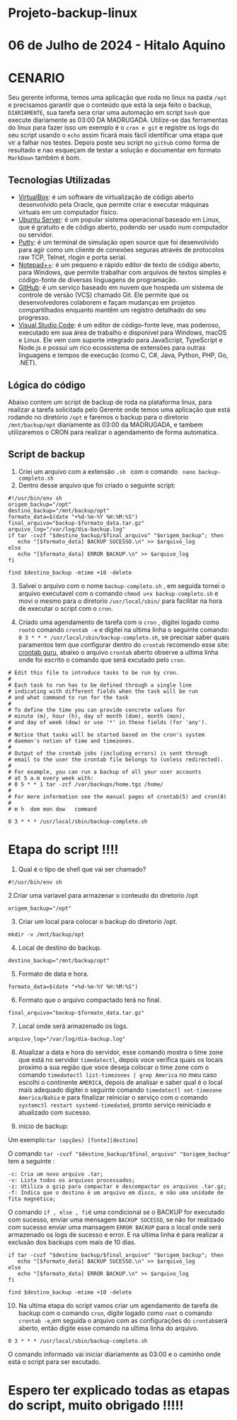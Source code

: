 # Projeto-backup-linux
# 06 de Julho de 2024 - Hitalo Aquino
# CENARIO

Seu gerente informa, temos uma aplicação que roda no linux na pasta ```/opt ```e precisamos garantir que o conteúdo que está la seja feito o backup, ```DIARIAMENTE```,
sua tarefa sera criar uma automação em script ```bash``` que execute diariamente as 03:00 DA MADRUGADA. Utilize-se das ferramentas do linux para fazer isso 
um exemplo é o ```cron e git``` e registre os logs do seu script usando o ```echo``` assim ficará mais fácil identificar uma etapa que vir a falhar nos testes.
Depois poste seu script no ```github``` como forma de resultado e nao esqueçam de testar a solução e documentar em formato ```MarkDown``` também é bom.

## Tecnologias Utilizadas

- [VirtualBox](https://www.virtualbox.org/): é um software de virtualização de código aberto desenvolvido pela Oracle, que permite criar e executar máquinas virtuais em um computador físico.
- [Ubuntu Server](https://ubuntu.com/download/server/): é um popular sistema operacional baseado em Linux, que é gratuito e de código aberto, podendo ser usado num computador ou servidor.
- [Putty](https://www.putty.org/): é um terminal de simulação open source que foi desenvolvido para agir como um cliente de conexões seguras através de protocolos raw TCP, Telnet, rlogin e porta serial. 
- [Notepad++](https://notepad-plus-plus.org/downloads/): é um pequeno e rápido editor de texto de código aberto, para Windows, que permite trabalhar com arquivos de textos simples e código-fonte de diversas linguagens de programação.
- [GitHub](https://github.com/): é um serviço baseado em nuvem que hospeda um sistema de controle de versão (VCS) chamado Git. Ele permite que os desenvolvedores colaborem e façam mudanças em projetos compartilhados enquanto mantêm um registro detalhado do seu progresso.
- [Visual Studio Code](https://code.visualstudio.com/): é um editor de código-fonte leve, mas poderoso, executado em sua área de trabalho e disponível para Windows, macOS e Linux. Ele vem com suporte integrado para JavaScript, TypeScript e Node.js e possui um rico ecossistema de extensões para outras linguagens e tempos de execução (como C, C#, Java, Python, PHP, Go, .NET).


## Lógica do código

Abaixo contem um script de backup de roda na plataforma linux, para realizar a tarefa solicitada pelo Gerente onde temos uma aplicação que está rodando no diretório ```/opt``` e faremos o backup para o diretorio ```/mnt/backup/opt``` diariamente as 03:00 da MADRUGADA, 
e tambem utilizaremos o CRON para realizar o agendamento de forma automatica.

## Script de backup


1. Criei um arquivo com a extensão ```.sh ``` com o comando ``` nano backup-completo.sh```
2. Dentro desse arquivo que foi criado o seguinte script:

```
#!/usr/bin/env sh
origem_backup="/opt"
destino_backup="/mnt/backup/opt"
formato_data=$(date "+%d-%m-%Y %H:%M:%S")
final_arquivo="backup-$formato_data.tar.gz"
arquivo_log="/var/log/dia-backup.log"
if tar -cvzf "$destino_backup/$final_arquivo" "$origem_backup"; then
   echo "[$formato_data] BACKUP SUCESSO.\n" >> $arquivo_log
else
   echo "[$formato_data] ERROR BACKUP.\n" >> $arquivo_log
fi

find $destino_backup -mtime +10 -delete
```
3. Salvei o arquivo com o nome ```backup-completo.sh``` , em seguida tornei o arquivo executavel com o comando ```chmod u+x backup-completo.sh``` e movi o mesmo para o diretorio ```/usr/local/sbin/``` para facilitar na hora de executar o script com o ```cron```.

4. Criado uma agendamento de tarefa com o ```cron``` , digitei logado como ```root```o comando ```crontab -e``` e digitei na ultima linha o seguinte comando: ```0 3 * * * /usr/local/sbin/backup-completo.sh```, se precisar saber quais paramentos tem que configurar dentro do ```crontab``` recomendo esse site: [crontab guru](https://crontab.guru/), abaixo o arquivo ```crontab``` aberto observe a ultima linha onde foi escrito o comando que  será excutado pelo ```cron```.

```
# Edit this file to introduce tasks to be run by cron.
# 
# Each task to run has to be defined through a single line
# indicating with different fields when the task will be run
# and what command to run for the task
# 
# To define the time you can provide concrete values for
# minute (m), hour (h), day of month (dom), month (mon),
# and day of week (dow) or use '*' in these fields (for 'any').
# 
# Notice that tasks will be started based on the cron's system
# daemon's notion of time and timezones.
# 
# Output of the crontab jobs (including errors) is sent through
# email to the user the crontab file belongs to (unless redirected).
# 
# For example, you can run a backup of all your user accounts
# at 5 a.m every week with:
# 0 5 * * 1 tar -zcf /var/backups/home.tgz /home/
# 
# For more information see the manual pages of crontab(5) and cron(8)
# 
# m h  dom mon dow   command

0 3 * * * /usr/local/sbin/backup-completo.sh
```

# Etapa do script !!!!

1. Qual é o tipo de shell que vai ser chamado?
```
#!/usr/bin/env sh
```
2.Criar uma variavel para armazenar o conteudo do diretorio /opt
```
origem_backup="/opt"
```
3. Criar um local para colocar o backup do diretorio /opt.
```
mkdir -v /mnt/backup/opt
```
4. Local de destino do backup.
```
destino_backup="/mnt/backup/opt"
```
5. Formato de data e hora.
```
formato_data=$(date "+%d-%m-%Y %H:%M:%S")
```
6. Formato que o arquivo compactado terá no final.
```
final_arquivo="backup-$formato_data.tar.gz"
```
7. Local onde será armazenado os logs.
```
arquivo_log="/var/log/dia-backup.log"
```
8. Atualizar a data e hora do servidor, esse comando mostra o time zone que está no servidor ```timedatectl```, depois voce verifica quais os locais proximo a sua região que voce deseja colocar o time zone com o comando ```timedatectl list-timezones | grep America``` no meu caso escolhi o continente ```AMERICA```, depois de analisar e saber qual é o local mais adequado digitei o seguinte comando ```timedatectl set-timezone America/Bahia``` e para finalizar reiniciar o serviço com o comando ```systemctl restart systemd-timedated```, pronto serviço reiniciado e atualizado com sucesso.

9. inicio de backup:

Um exemplo:```tar (opções) [fonte][destino]```

O comando ```tar -cvzf "$destino_backup/$final_arquivo" "$origem_backup" ``` tem a seguinte :
```
-c: Cria um novo arquivo .tar;
-v: Lista todos os arquivos processados;
-z: Utiliza o gzip para compactar e descompactar os arquivos .tar.gz;
-f: Indica que o destino é um arquivo em disco, e não uma unidade de fita magnética;
```
O comando ```if , else , fi```é uma condicional se o BACKUP for executado com sucesso, enviar uma mensagem ```BACKUP SUCESSO```, se não for realizado com sucesso enviar uma mansagem ```ERROR BACKUP``` para o local onde será armazenado os logs de sucesso e error. E na ultima linha é para realizar a exclusão dos backups com mais de 10 dias.
```
if tar -cvzf "$destino_backup/$final_arquivo" "$origem_backup"; then
   echo "[$formato_data] BACKUP SUCESSO.\n" >> $arquivo_log
else
   echo "[$formato_data] ERROR BACKUP.\n" >> $arquivo_log
fi

find $destino_backup -mtime +10 -delete
```
10. Na ultima etapa do script vamos criar um agendamento de tarefa de backup com o comando  ```cron```, digite logado como ```root``` o comando ```crontab -e```,em seguida o arquivo com as configurações do ```crontab```será aberto, então digite esse comando na ultima linha do arquivo.
```
0 3 * * * /usr/local/sbin/backup-completo.sh
``` 
O comando informado vai iniciar diariamente as 03:00 e o caminho onde está o script para ser excutado. 

# Espero ter explicado todas as etapas do script, muito obrigado !!!!!